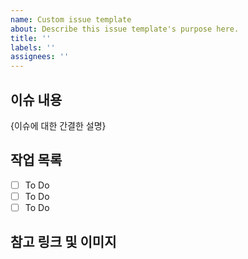 ```yaml
---
name: Custom issue template
about: Describe this issue template's purpose here.
title: ''
labels: ''
assignees: ''
---
```


## 이슈 내용

{이슈에 대한 간결한 설명}

## 작업 목록

- [ ] To Do
- [ ] To Do
- [ ] To Do

## 참고 링크 및 이미지
